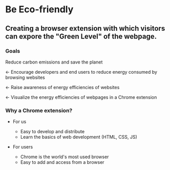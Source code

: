 # Be Eco-friendly 
## Creating a browser extension with which visitors can expore the "Green Level" of the webpage.

### Goals

Reduce carbon emissions and save the planet

← Encourage developers and end users to reduce energy consumed by browsing websites

← Raise awareness of energy efficiencies of websites

← Visualize the energy efficiencies of webpages in a Chrome extension


### Why a Chrome extension?
- For us
    - Easy to develop and distribute
    - Learn the basics of web development (HTML, CSS, JS)

- For users
    - Chrome is the world's most used browser
    - Easy to add and access from a browser

